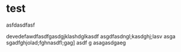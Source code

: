 # test

asfdasdfasf

devedefawdfasdfgasdgjklashdglkasdf
asgdfasdngl;kasdghj;lasv
asga
sgadfghjolad;fghnasdfl;gag]
asdf
g
asagasdgaeg

